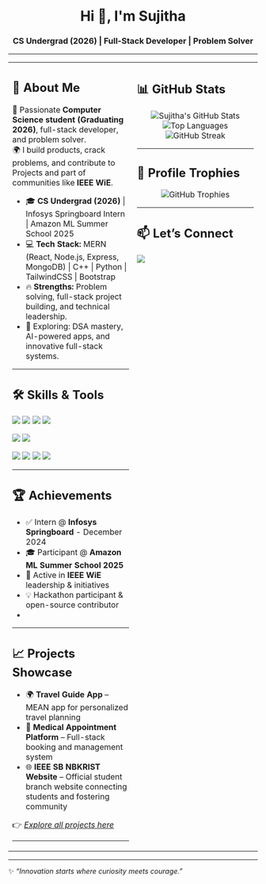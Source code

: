 <!-- Banner / Intro -->
<h1 align="center">Hi 👋, I'm Sujitha</h1>
<h3 align="center">CS Undergrad (2026) | Full-Stack Developer | Problem Solver</h3>

---

<table>
<tr>
<td width="50%" valign="top">

## 💫 About Me  
🚀 Passionate **Computer Science student (Graduating 2026)**, full-stack developer, and problem solver.  
🌍 I build products, crack problems, and contribute to Projects and part of communities like **IEEE WiE**.  

- 🎓 **CS Undergrad (2026)** | Infosys Springboard Intern | Amazon ML Summer School 2025  
- 💻 **Tech Stack:** MERN (React, Node.js, Express, MongoDB) | C++ | Python | TailwindCSS | Bootstrap  
- 🔥 **Strengths:** Problem solving, full-stack project building, and technical leadership.  
- 🌟 Exploring: DSA mastery, AI-powered apps, and innovative full-stack systems.  

---

## 🛠️ Skills & Tools  
<p align="left">
  <img src="https://img.shields.io/badge/C-00599C?style=for-the-badge&logo=c&logoColor=white"/>
  <img src="https://img.shields.io/badge/C++-00599C?style=for-the-badge&logo=cplusplus&logoColor=white"/>
  <img src="https://img.shields.io/badge/Python-3776AB?style=for-the-badge&logo=python&logoColor=yellow"/>
  <img src="https://img.shields.io/badge/JavaScript-F7DF1E?style=for-the-badge&logo=javascript&logoColor=black"/>
</p>  

<p align="left">
  <img src="https://img.shields.io/badge/React-20232A?style=for-the-badge&logo=react&logoColor=61DAFB"/>
  <img src="https://img.shields.io/badge/TailwindCSS-06B6D4?style=for-the-badge&logo=tailwindcss&logoColor=white"/>
</p>  

<p align="left">
  <img src="https://img.shields.io/badge/Node.js-339933?style=for-the-badge&logo=nodedotjs&logoColor=white"/>
  <img src="https://img.shields.io/badge/Express.js-000000?style=for-the-badge&logo=express&logoColor=white"/>
  <img src="https://img.shields.io/badge/MongoDB-4EA94B?style=for-the-badge&logo=mongodb&logoColor=white"/>
  <img src="https://img.shields.io/badge/SQL-4479A1?style=for-the-badge&logo=mysql&logoColor=white"/>
</p>  

---

## 🏆 Achievements  
- ✅ Intern @ **Infosys Springboard**  - December 2024
- 🎓 Participant @ **Amazon ML Summer School 2025**  
- 🎤 Active in **IEEE WiE** leadership & initiatives  
- 💡 Hackathon participant & open-source contributor
- 
---
## 📈 Projects Showcase  
- 🌍 **Travel Guide App** – MEAN app for personalized travel planning  
- 🏥 **Medical Appointment Platform** – Full-stack booking and management system
- 🌐 **IEEE SB NBKRIST Website** – Official student branch website connecting students and fostering community  


👉 *[Explore all projects here](https://github.com/sujithachalla97?tab=repositories)*  

---

</td>
<td width="50%" valign="top">

## 📊 GitHub Stats  
<div align="center">

![Sujitha's GitHub Stats](https://github-readme-stats.vercel.app/api?username=sujithachalla97&show_icons=true&theme=radical)  
![Top Languages](https://github-readme-stats.vercel.app/api/top-langs/?username=sujithachalla97&layout=compact&theme=radical)  
![GitHub Streak](https://github-readme-streak-stats.herokuapp.com/?user=sujithachalla97&theme=radical)  

</div>

---

## 🏅 Profile Trophies  
<p align="center">
  <img src="https://github-profile-trophy.vercel.app/?username=sujithachalla97&theme=darkhub&no-frame=false&margin-w=15" alt="GitHub Trophies"/>
</p>

---

## 📫 Let’s Connect  
<p >
  <a href="https://linkedin.com/in/saisujithakumarichalla">
    <img src="https://img.shields.io/badge/LinkedIn-blue?style=for-the-badge&logo=linkedin"/>
  </a>
 
</p>

</td>
</tr>
</table>

---

✨ *“Innovation starts where curiosity meets courage.”*  
